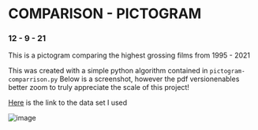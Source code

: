 # COMPARISON - PICTOGRAM
### 12 - 9 - 21

This is a pictogram comparing the highest grossing films from 1995 - 2021

This was created with a simple python algorithm contained in ```pictogram-comparrison.py```
Below is a screenshot, however the pdf versionenables better zoom to truly appreciate the scale of this project!

[Here](https://www.kaggle.com/johnharshith/hollywood-theatrical-market-synopsis-1995-to-2021?select=HighestGrossers.csv) is the link to the data set I used

![image]( https://github.com/Brian-Masse/CSC630/blob/main/indpendent_work/pictogram-week1/exports/Highest-Gorssing-Vis.png )

